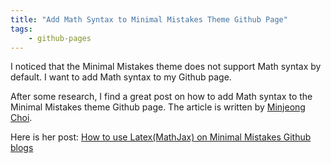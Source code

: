 ```yaml
---
title: "Add Math Syntax to Minimal Mistakes Theme Github Page"
tags:
    - github-pages
---
```


I noticed that the Minimal Mistakes theme does not support Math syntax by default. I want to add Math syntax to my Github page.

After some research, I find a great post on how to add Math syntax to the Minimal Mistakes theme Github page. The article is written by [Minjeong Choi](https://choimon.github.io/about/).

Here is her post: [How to use Latex(MathJax) on Minimal Mistakes Github blogs](https://choimon.github.io/blog/mathjax-for-minimalmistakes-githubpage/#1-set-the-markdown-engine)

